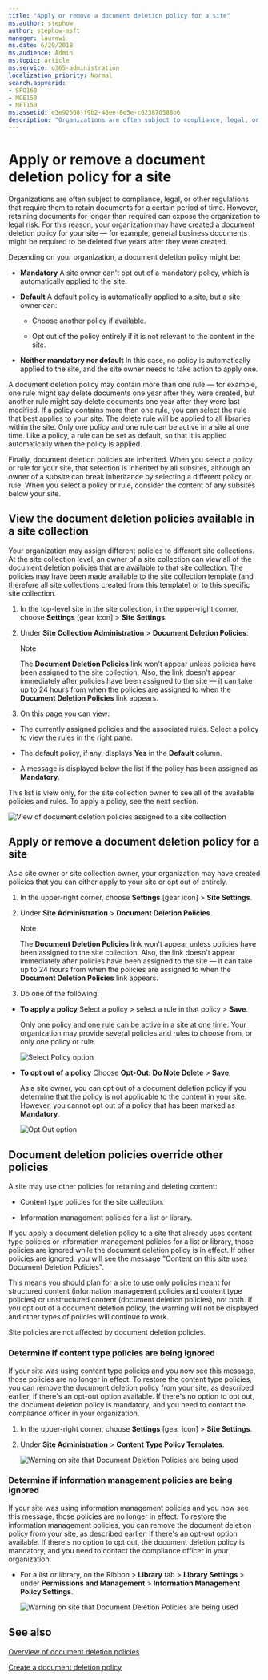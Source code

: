 ```yaml
---
title: "Apply or remove a document deletion policy for a site"
ms.author: stephow
author: stephow-msft
manager: laurawi
ms.date: 6/29/2018
ms.audience: Admin
ms.topic: article
ms.service: o365-administration
localization_priority: Normal
search.appverid:
- SPO160
- MOE150
- MET150
ms.assetid: e3e92668-f9b2-46ee-8e5e-c623870588b6
description: "Organizations are often subject to compliance, legal, or other regulations that require them to retain documents for a certain period of time. However, retaining documents for longer than required can expose the organization to legal risk. For this reason, your organization may have created a document deletion policy for your site — for example, general business documents might be required to be deleted five years after they were created."
---
```


# Apply or remove a document deletion policy for a site

Organizations are often subject to compliance, legal, or other regulations that require them to retain documents for a certain period of time. However, retaining documents for longer than required can expose the organization to legal risk. For this reason, your organization may have created a document deletion policy for your site — for example, general business documents might be required to be deleted five years after they were created.
  
Depending on your organization, a document deletion policy might be:
  
- **Mandatory** A site owner can't opt out of a mandatory policy, which is automatically applied to the site. 
    
- **Default** A default policy is automatically applied to a site, but a site owner can: 
    
  - Choose another policy if available.
    
  - Opt out of the policy entirely if it is not relevant to the content in the site.
    
- **Neither mandatory nor default** In this case, no policy is automatically applied to the site, and the site owner needs to take action to apply one. 
    
A document deletion policy may contain more than one rule — for example, one rule might say delete documents one year after they were created, but another rule might say delete documents one year after they were last modified. If a policy contains more than one rule, you can select the rule that best applies to your site. The delete rule will be applied to all libraries within the site. Only one policy and one rule can be active in a site at one time. Like a policy, a rule can be set as default, so that it is applied automatically when the policy is applied.
  
Finally, document deletion policies are inherited. When you select a policy or rule for your site, that selection is inherited by all subsites, although an owner of a subsite can break inheritance by selecting a different policy or rule. When you select a policy or rule, consider the content of any subsites below your site.
  
## View the document deletion policies available in a site collection

Your organization may assign different policies to different site collections. At the site collection level, an owner of a site collection can view all of the document deletion policies that are available to that site collection. The policies may have been made available to the site collection template (and therefore all site collections created from this template) or to this specific site collection.
  
1. In the top-level site in the site collection, in the upper-right corner, choose **Settings** [gear icon] \> **Site Settings**.
    
2. Under **Site Collection Administration** \> **Document Deletion Policies**.
    
    > [!NOTE]
    > The **Document Deletion Policies** link won't appear unless policies have been assigned to the site collection. Also, the link doesn't appear immediately after policies have been assigned to the site — it can take up to 24 hours from when the policies are assigned to when the **Document Deletion Policies** link appears. 
  
3. On this page you can view:
    
  - The currently assigned policies and the associated rules. Select a policy to view the rules in the right pane.
    
  - The default policy, if any, displays **Yes** in the **Default** column. 
    
  - A message is displayed below the list if the policy has been assigned as **Mandatory**.
    
This list is view only, for the site collection owner to see all of the available policies and rules. To apply a policy, see the next section.
  
![View of document deletion policies assigned to a site collection](media/f2c0433b-2bb5-407d-a364-ae07c9627176.png)
  
## Apply or remove a document deletion policy for a site

As a site owner or site collection owner, your organization may have created policies that you can either apply to your site or opt out of entirely.
  
1. In the upper-right corner, choose **Settings** [gear icon] \> **Site Settings**.
    
2. Under **Site Administration** \> **Document Deletion Policies**.
    
    > [!NOTE]
    > The **Document Deletion Policies** link won't appear unless policies have been assigned to the site collection. Also, the link doesn't appear immediately after policies have been assigned to the site — it can take up to 24 hours from when the policies are assigned to when the **Document Deletion Policies** link appears. 
  
3. Do one of the following:
    
  - **To apply a policy** Select a policy \> select a rule in that policy \> **Save**.
    
    Only one policy and one rule can be active in a site at one time. Your organization may provide several policies and rules to choose from, or only one policy or rule.
    
    ![Select Policy option](media/f7c7c055-fca7-4a4f-bb97-63e35a65beac.png)
  
  - **To opt out of a policy** Choose **Opt-Out: Do Note Delete** \> **Save**.
    
    As a site owner, you can opt out of a document deletion policy if you determine that the policy is not applicable to the content in your site. However, you cannot opt out of a policy that has been marked as **Mandatory**.
    
    ![Opt Out option](media/efac709c-bef7-4a02-a09d-5bc7d2b4ec63.png)
  
## Document deletion policies override other policies

A site may use other policies for retaining and deleting content:
  
- Content type policies for the site collection.
    
- Information management policies for a list or library.
    
If you apply a document deletion policy to a site that already uses content type policies or information management policies for a list or library, those policies are ignored while the document deletion policy is in effect. If other policies are ignored, you will see the message "Content on this site uses Document Deletion Policies".
  
This means you should plan for a site to use only policies meant for structured content (information management policies and content type policies) or unstructured content (document deletion policies), not both. If you opt out of a document deletion policy, the warning will not be displayed and other types of policies will continue to work.
  
Site policies are not affected by document deletion policies.
  
### Determine if content type policies are being ignored

If your site was using content type policies and you now see this message, those policies are no longer in effect. To restore the content type policies, you can remove the document deletion policy from your site, as described earlier, if there's an opt-out option available. If there's no option to opt out, the document deletion policy is mandatory, and you need to contact the compliance officer in your organization.
  
1. In the upper-right corner, choose **Settings** [gear icon] \> **Site Settings**.
    
2. Under **Site Administration** \> **Content Type Policy Templates**.
    
    ![Warning on site that Document Deletion Policies are being used](media/4cc3d703-9aff-4695-9670-f78c291c0010.png)
  
### Determine if information management policies are being ignored

If your site was using information management policies and you now see this message, those policies are no longer in effect. To restore the information management policies, you can remove the document deletion policy from your site, as described earlier, if there's an opt-out option available. If there's no option to opt out, the document deletion policy is mandatory, and you need to contact the compliance officer in your organization.
  
- For a list or library, on the Ribbon \> **Library** tab \> **Library Settings** \> under **Permissions and Management** \> **Information Management Policy Settings**.
    
    ![Warning on site that Document Deletion Policies are being used](media/3f043057-a741-4cd8-a165-6d139b986064.png)
  
## See also

[Overview of document deletion policies](document-deletion-policies.md)
  
[Create a document deletion policy](create-a-document-deletion-policy.md)

